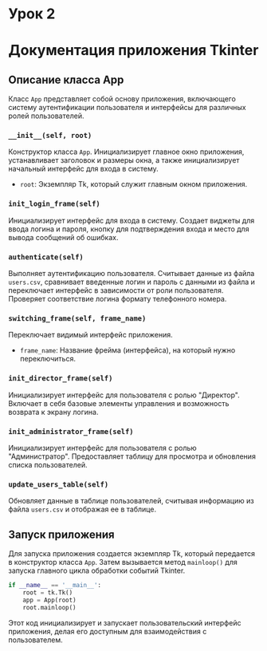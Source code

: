# Урок 2
# Документация приложения Tkinter

## Описание класса App

Класс `App` представляет собой основу приложения, включающего систему аутентификации пользователя и интерфейсы для различных ролей пользователей.

### `__init__(self, root)`

Конструктор класса `App`. Инициализирует главное окно приложения, устанавливает заголовок и размеры окна, а также инициализирует начальный интерфейс для входа в систему.

- `root`: Экземпляр Tk, который служит главным окном приложения.

### `init_login_frame(self)`

Инициализирует интерфейс для входа в систему. Создает виджеты для ввода логина и пароля, кнопку для подтверждения входа и место для вывода сообщений об ошибках.

### `authenticate(self)`

Выполняет аутентификацию пользователя. Считывает данные из файла `users.csv`, сравнивает введенные логин и пароль с данными из файла и переключает интерфейс в зависимости от роли пользователя. Проверяет соответствие логина формату телефонного номера.

### `switching_frame(self, frame_name)`

Переключает видимый интерфейс приложения.

- `frame_name`: Название фрейма (интерфейса), на который нужно переключиться.

### `init_director_frame(self)`

Инициализирует интерфейс для пользователя с ролью "Директор". Включает в себя базовые элементы управления и возможность возврата к экрану логина.

### `init_administrator_frame(self)`

Инициализирует интерфейс для пользователя с ролью "Администратор". Предоставляет таблицу для просмотра и обновления списка пользователей.

### `update_users_table(self)`

Обновляет данные в таблице пользователей, считывая информацию из файла `users.csv` и отображая ее в таблице.

## Запуск приложения

Для запуска приложения создается экземпляр Tk, который передается в конструктор класса `App`. Затем вызывается метод `mainloop()` для запуска главного цикла обработки событий Tkinter.

```python
if __name__ == '__main__':
    root = tk.Tk()
    app = App(root)
    root.mainloop()
```

Этот код инициализирует и запускает пользовательский интерфейс приложения, делая его доступным для взаимодействия с пользователем.
